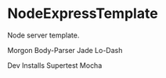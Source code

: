 # NodeExpressTemplate

Node server template.

Morgon
Body-Parser
Jade 
Lo-Dash

Dev Installs
Supertest
Mocha